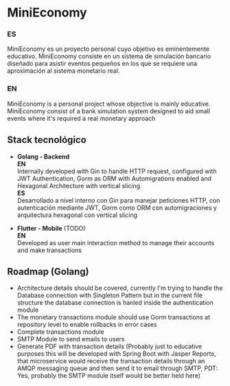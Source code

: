 
# MiniEconomy

### ES
MiniEconomy es un proyecto personal cuyo objetivo es eminentemente educativo. MiniEconomy consiste en un sistema de simulación bancario diseñado para asistir eventos pequeños en los que se requiere una aproximación al sistema monetario real.

### EN
MiniEconomy is a personal project whose objective is mainly educative. MiniEconomy consist of a bank simulation system designed to aid small events where it's required a real monetary approach  

## Stack tecnológico

- **Golang - Backend**  
   **EN**  
   Internally developed with Gin to handle HTTP request, configured with JWT Authentication, Gorm as ORM with Automigrations enabled and Hexagonal Architecture with vertical slicing  
   **ES**  
   Desarrollado a nivel interno con Gin para manejar peticiones HTTP, con autenticación mediante JWT, Gorm como ORM con automigraciones y arquitectura hexagonal con vertical slicing

- **Flutter - Mobile** (TODO)  
  **EN**  
  Developed as user main interaction method to manage their accounts and make transactions


## Roadmap (Golang)
 - Architecture details should be covered, currently I'm trying to handle the Database connection with Singleton Pattern but in the current file structure the database connection is hanled inside the authentication module
 - The monetary transactions module should use Gorm transactions at repository level to enable rollbacks in error cases
 - Complete transactions module
- SMTP Module to send emails to users
- Generate PDF with transaction details (Probably just to educative purposes this will be developed with Spring Boot with Jasper Reports, that microservice would receive the transaction details through an AMQP messaging queue and then send it to email through SMTP, PDT: Yes, probably the SMTP module itself would be better held here) 
  
